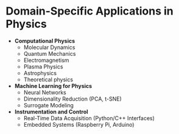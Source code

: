 # Domain-Specific Applications in Physics


- **Computational Physics**
  - Molecular Dynamics
  - Quantum Mechanics 
  - Electromagnetism 
  - Plasma Physics
  - Astrophysics
  - Theoretical physics
- **Machine Learning for Physics**
  - Neural Networks
  - Dimensionality Reduction (PCA, t-SNE)
  - Surrogate Modeling
- **Instrumentation and Control**
  - Real-Time Data Acquisition (Python/C++ Interfaces)
  - Embedded Systems (Raspberry Pi, Arduino)